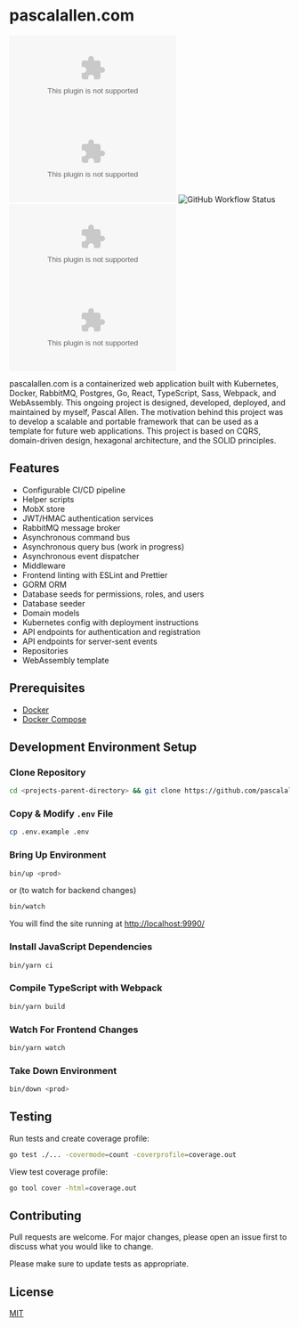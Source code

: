 # pascalallen.com

![GitHub go.mod Go version](https://img.shields.io/github/go-mod/go-version/pascalallen/pascalallen.com)
[![Go Report Card](https://goreportcard.com/badge/github.com/pascalallen/pascalallen.com)](https://goreportcard.com/report/github.com/pascalallen/pascalallen.com)
![GitHub Workflow Status](https://img.shields.io/github/actions/workflow/status/pascalallen/pascalallen.com/go.yml)
![GitHub](https://img.shields.io/github/license/pascalallen/pascalallen.com)
![GitHub code size in bytes](https://img.shields.io/github/languages/code-size/pascalallen/pascalallen.com)

pascalallen.com is a containerized web application built with Kubernetes, Docker, RabbitMQ, Postgres, Go, React, 
TypeScript, Sass, Webpack, and WebAssembly. This ongoing project is designed, developed, deployed, and 
maintained by myself, Pascal Allen. The motivation behind this project was to develop a scalable and portable 
framework that can be used as a template for future web applications. This project is based on CQRS, domain-driven design, 
hexagonal architecture, and the SOLID principles.

## Features

- Configurable CI/CD pipeline
- Helper scripts
- MobX store
- JWT/HMAC authentication services
- RabbitMQ message broker
- Asynchronous command bus
- Asynchronous query bus (work in progress)
- Asynchronous event dispatcher
- Middleware
- Frontend linting with ESLint and Prettier
- GORM ORM
- Database seeds for permissions, roles, and users
- Database seeder
- Domain models
- Kubernetes config with deployment instructions
- API endpoints for authentication and registration
- API endpoints for server-sent events
- Repositories
- WebAssembly template

## Prerequisites

- [Docker](https://www.docker.com/)
- [Docker Compose](https://docs.docker.com/compose/)

## Development Environment Setup

### Clone Repository

```bash
cd <projects-parent-directory> && git clone https://github.com/pascalallen/pascalallen.com.git
```

### Copy & Modify `.env` File

```bash
cp .env.example .env
```

### Bring Up Environment

```bash
bin/up <prod>
``` 

or (to watch for backend changes)

```bash
bin/watch
```

You will find the site running at [http://localhost:9990/](http://localhost:9990/)

### Install JavaScript Dependencies

```bash
bin/yarn ci
```

### Compile TypeScript with Webpack

```bash
bin/yarn build
```

### Watch For Frontend Changes

```bash
bin/yarn watch
```

### Take Down Environment

```bash
bin/down <prod>
```

## Testing

Run tests and create coverage profile:

```bash
go test ./... -covermode=count -coverprofile=coverage.out
```

View test coverage profile:

```bash
go tool cover -html=coverage.out
```

## Contributing

Pull requests are welcome. For major changes, please open an issue first
to discuss what you would like to change.

Please make sure to update tests as appropriate.

## License

[MIT](LICENSE)
